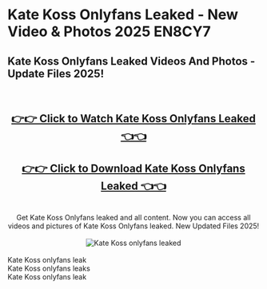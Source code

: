 # Kate Koss Onlyfans Leaked - New Video & Photos 2025 EN8CY7

<h2>Kate Koss Onlyfans Leaked Videos And Photos - Update Files 2025!</h2>
<br>
<div align="center">
<h2><a href="https://ulove.online/aps_418" rel="nofollow">👉👉 Click to Watch Kate Koss Onlyfans Leaked 👈👈</a></h2>
<h2><a href="https://ulove.online/aps_418" rel="nofollow">👉👉 Click to Download Kate Koss Onlyfans Leaked 👈👈</a></h2>
<br>
Get Kate Koss Onlyfans leaked and all content. Now you can access all videos and pictures of Kate Koss Onlyfans leaked. New Updated Files 2025!
<br>
<br>
<a href="https://ulove.online/aps_418" rel="nofollow" data-target="animated-image.originalLink"><img src="https://i.imgur.com/dJHk4Zq.gif)" alt="Kate Koss onlyfans leaked" style="max-width: 100%; display: inline-block;" data-target="animated-image.originalImage"></a>
</div>
<br>
Kate Koss onlyfans leak<br>
Kate Koss onlyfans leaks<br>
Kate Koss onlyfans leak